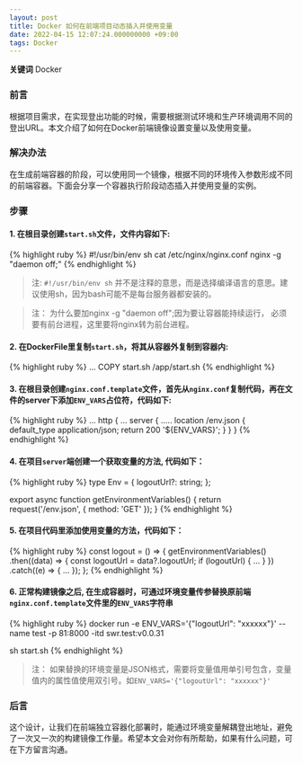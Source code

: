 ```yaml
---
layout: post
title: Docker 如何在前端项目动态插入并使用变量
date: 2022-04-15 12:07:24.000000000 +09:00
tags: Docker
---
```


**关键词** Docker

### 前言
根据项目需求，在实现登出功能的时候，需要根据测试环境和生产环境调用不同的登出URL。本文介绍了如何在Docker前端镜像设置变量以及使用变量。

### 解决办法
在生成前端容器的阶段，可以使用同一个镜像，根据不同的环境传入参数形成不同的前端容器。下面会分享一个容器执行阶段动态插入并使用变量的实例。

### 步骤 
#### 1. 在根目录创建`start.sh`文件，文件内容如下:
{% highlight ruby %}
#!/usr/bin/env sh
cat /etc/nginx/nginx.conf
nginx -g "daemon off;"
{% endhighlight %}
> 注: `#!/usr/bin/env sh` 并不是注释的意思，而是选择编译语言的意思。建议使用sh，因为bash可能不是每台服务器都安装的。

> 注： 为什么要加nginx -g "daemon off";因为要让容器能持续运行， 必须要有前台进程，这里要将nginx转为前台进程。

#### 2. 在DockerFile里复制`start.sh`，将其从容器外复制到容器内:
{% highlight ruby %}
...
COPY start.sh /app/start.sh
{% endhighlight %}

#### 3. 在根目录创建`nginx.conf.template`文件，首先从`nginx.conf`复制代码，再在文件的server下添加`ENV_VARS`占位符，代码如下:
{% highlight ruby %}
...
http {
    ...
    server {
        .....
        location /env.json {
            default_type application/json;
            return 200 '${ENV_VARS}';
        }
    }
}
{% endhighlight %}

#### 4. 在项目`server`端创建一个获取变量的方法, 代码如下：
{% highlight ruby %}
type Env = {
  logoutUrl?: string;
};

export async function getEnvironmentVariables() {
  return request<Env>('/env.json', { method: 'GET' });
}
{% endhighlight %}

#### 5. 在项目代码里添加使用变量的方法，代码如下：
{% highlight ruby %}
const logout = () => {
    getEnvironmentVariables()
      .then((data) => {
        const logoutUrl = data?.logoutUrl;
        if (logoutUrl) {
         ...
        }
      })
      .catch((e) => {
        ...
      });
  };
{% endhighlight %}

#### 6. 正常构建镜像之后, 在生成容器时，可通过环境变量传参替换原前端`nginx.conf.template`文件里的`ENV_VARS`字符串
{% highlight ruby %}
docker run -e ENV_VARS='{"logoutUrl": "xxxxxx"}' --name test -p 81:8000 -itd swr.test:v0.0.31

sh start.sh
{% endhighlight %}

> 注： 如果替换的环境变量是JSON格式，需要将变量值用单引号包含，变量值内的属性值使用双引号。如`ENV_VARS='{"logoutUrl": "xxxxxx"}'`

### 后言
这个设计，让我们在前端独立容器化部署时，能通过环境变量解耦登出地址，避免了一次又一次的构建镜像工作量。希望本文会对你有所帮助，如果有什么问题，可在下方留言沟通。